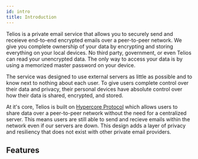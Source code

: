```yaml
---
id: intro
title: Introduction
---
```


Telios is a private email service that allows you to securely send and receieve end-to-end encrypted emails over a peer-to-peer network.
We give you complete ownership of your data by encrypting and storing everything on your local devices. No third party, government, or even Telios can read your unencrypted data. The only way to access your data is by using a memorized master password on your device.

The service was designed to use external servers as little as possible and to know next to nothing about each user. To give users complete control over their data and privacy, their personal devices have absolute control over how their data is shared, encrypted, and stored.

At it's core, Telios is built on [Hypercore Protocol](https://hypercore-protocol.org/) which allows users to share data over a peer-to-peer network without the need for a centralized server. This means users are still able to send and recieve emails within the network even if our servers are down. This design adds a layer of privacy and resiliency that does not exist with other private email providers.

## Features

